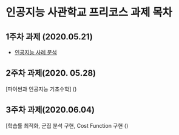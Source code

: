 인공지능 사관학교 프리코스 과제 목차
============================================
1주차 과제 (2020.05.21)
-----------------------------------
- [인공지능 사례 분석](https://github.com/joohayoung/AI/blob/master/%EC%9D%B8%EA%B3%B5%EC%A7%80%EB%8A%A5_%EC%82%AC%EA%B4%80%ED%95%99%EA%B5%90_1%EC%A3%BC%EC%B0%A8.ipynb)

2주차 과제(2020. 05.28)
--------------------------------------
[파이썬과 인공지능 기초수학]
()

3주차 과제(2020.06.04)
------------------------------------------
[학습률 최적화, 군집 분석 구현, Cost Function 구현
()
